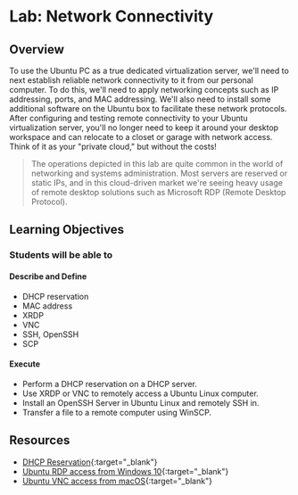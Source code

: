 # Lab: Network Connectivity 

## Overview

To use the Ubuntu PC as a true dedicated virtualization server, we'll need to next establish reliable network connectivity to it from our personal computer. To do this, we'll need to apply networking concepts such as IP addressing, ports, and MAC addressing. We'll also need to install some additional software on the Ubuntu box to facilitate these network protocols. After configuring and testing remote connectivity to your Ubuntu virtualization server, you'll no longer need to keep it around your desktop workspace and can relocate to a closet or garage with network access. Think of it as your "private cloud," but without the costs!

> The operations depicted in this lab are quite common in the world of networking and systems administration. Most servers are reserved or static IPs, and in this cloud-driven market we're seeing heavy usage of remote desktop solutions such as Microsoft RDP (Remote Desktop Protocol).

## Learning Objectives

### Students will be able to

#### Describe and Define

- DHCP reservation
- MAC address
- XRDP
- VNC
- SSH, OpenSSH
- SCP

#### Execute

- Perform a DHCP reservation on a DHCP server.
- Use XRDP or VNC to remotely access a Ubuntu Linux computer.
- Install an OpenSSH Server in Ubuntu Linux and remotely SSH in.
- Transfer a file to a remote computer using WinSCP.

## Resources
- [DHCP Reservation](https://homenetworkadmin.com/dhcp-reservation/){:target="_blank"} 
- [Ubuntu RDP access from Windows 10](https://linuxconfig.org/ubuntu-20-04-remote-desktop-access-from-windows-10){:target="_blank"} 
- [Ubuntu VNC access from macOS](https://www.digitalocean.com/community/tutorials/how-to-install-and-configure-vnc-on-ubuntu-20-04){:target="_blank"} 

